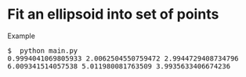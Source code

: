 <h1>Fit an ellipsoid into set of points</h1>

Example
<pre>
$  python main.py
0.9994041069805933 2.0062504550759472 2.9944729408734796
6.009341514057538 5.011980081763509 3.9935633406674236
</pre>
